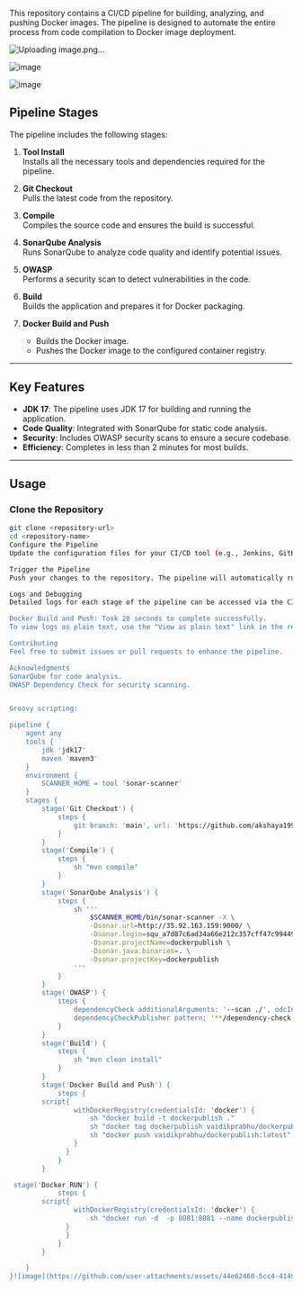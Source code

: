This repository contains a CI/CD pipeline for building, analyzing, and pushing Docker images. 
The pipeline is designed to automate the entire process from code compilation to Docker image deployment.


![Uploading image.png…]()


![image](https://github.com/user-attachments/assets/6ab8ce77-81ca-429a-a13d-586137a69e6f)

![image](https://github.com/user-attachments/assets/3445bb12-d5a0-4089-bfac-a3bd83dfb571)

## Pipeline Stages

The pipeline includes the following stages:

1. **Tool Install**  
   Installs all the necessary tools and dependencies required for the pipeline.

2. **Git Checkout**  
   Pulls the latest code from the repository.

3. **Compile**  
   Compiles the source code and ensures the build is successful.

4. **SonarQube Analysis**  
   Runs SonarQube to analyze code quality and identify potential issues.

5. **OWASP**  
   Performs a security scan to detect vulnerabilities in the code.

6. **Build**  
   Builds the application and prepares it for Docker packaging.

7. **Docker Build and Push**  
   - Builds the Docker image.  
   - Pushes the Docker image to the configured container registry.

---

## Key Features

- **JDK 17**: The pipeline uses JDK 17 for building and running the application.
- **Code Quality**: Integrated with SonarQube for static code analysis.
- **Security**: Includes OWASP security scans to ensure a secure codebase.
- **Efficiency**: Completes in less than 2 minutes for most builds.

---

## Usage

### Clone the Repository
```bash
git clone <repository-url>
cd <repository-name>
Configure the Pipeline
Update the configuration files for your CI/CD tool (e.g., Jenkins, GitHub Actions, etc.) with the appropriate credentials and environment settings.

Trigger the Pipeline
Push your changes to the repository. The pipeline will automatically run.

Logs and Debugging
Detailed logs for each stage of the pipeline can be accessed via the CI/CD tool's dashboard. For example:

Docker Build and Push: Took 20 seconds to complete successfully.
To view logs as plain text, use the "View as plain text" link in the respective stage.

Contributing
Feel free to submit issues or pull requests to enhance the pipeline.

Acknowledgments
SonarQube for code analysis.
OWASP Dependency Check for security scanning.


Groovy scripting:

pipeline {
    agent any
    tools {
        jdk 'jdk17'
        maven 'maven3'
    }
    environment {
        SCANNER_HOME = tool 'sonar-scanner'
    }
    stages {
        stage('Git Checkout') {
            steps {
                git branch: 'main', url: 'https://github.com/akshaya1993/docker_home_page.git'
            }
        }
        stage('Compile') {
            steps {
                sh "mvn compile"
            }
        }
        stage('SonarQube Analysis') {
            steps {
                sh '''
                    $SCANNER_HOME/bin/sonar-scanner -X \
                    -Dsonar.url=http://35.92.163.159:9000/ \
                    -Dsonar.login=squ_a7d87c6ad34a66e212c357cff47c9944927a3651 \
                    -Dsonar.projectName=dockerpublish \
                    -Dsonar.java.binaries=. \
                    -Dsonar.projectKey=dockerpublish
                '''
            }
        }
        stage('OWASP') {
            steps {
                dependencyCheck additionalArguments: '--scan ./', odcInstallation: 'DP'
                dependencyCheckPublisher pattern: '**/dependency-check-report.xml'
            }
        }
        stage('Build') {
            steps {
                sh "mvn clean install"
            }
        }
        stage('Docker Build and Push') {
            steps {
	    script{
                withDockerRegistry(credentialsId: 'docker') {
                    sh "docker build -t dockerpublish ."
                    sh "docker tag dockerpublish vaidikprabhu/dockerpublish:latest"
                    sh "docker push vaidikprabhu/dockerpublish:latest"
                }
              }
            }
        }

 stage('Docker RUN') {
            steps {
	    script{
                withDockerRegistry(credentialsId: 'docker') {
                    sh "docker run -d  -p 8081:8081 --name dockerpublish vaidikprabhu/dockerpublish:latest"                
              }
              }
            }
        }

    }
}![image](https://github.com/user-attachments/assets/44e62460-5cc4-4149-ab92-05f53474d4ea)


